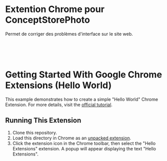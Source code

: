 # Extention Chrome pour ConceptStorePhoto

Permet de corriger des problèmes d'interface sur le site web.


<br>
<br>
<br>


# Getting Started With Google Chrome Extensions (Hello World)

This example demonstrates how to create a simple "Hello World" Chrome Extension.
For more details, visit the [official tutorial](https://developer.chrome.com/docs/extensions/get-started/tutorial/hello-world).

## Running This Extension

1. Clone this repository.
2. Load this directory in Chrome as an [unpacked extension](https://developer.chrome.com/docs/extensions/mv3/getstarted/development-basics/#load-unpacked).
3. Click the extension icon in the Chrome toolbar, then select the "Hello Extensions" extension. A popup will appear displaying the text "Hello Extensions".